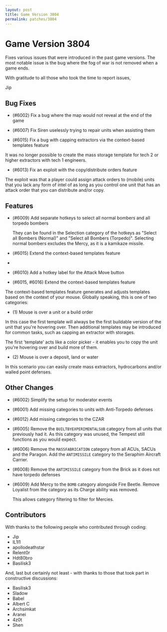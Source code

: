 ```yaml
---
layout: post
title: Game Version 3804
permalink: patches/3804
---
```


# Game Version 3804

Fixes various issues that were introduced in the past game versions. The most notable issue is the bug where the fog of war is not removed when a game ends.

With gratitude to all those who took the time to report issues,

Jip

## Bug Fixes

- (#6002) Fix a bug where the map would not reveal at the end of the game

- (#6007) Fix Siren uselessly trying to repair units when assisting them

- (#6015) Fix a bug with capping extractors via the context-based templates feature

It was no longer possible to create the mass storage template for tech 2 or higher extractors with tech 1 engineers.

- (#6013) Fix an exploit with the copy/distribute orders feature

The exploit was that a player could assign attack orders to (mobile) units that you lack any form of intel of as long as you control one unit that has an attack order that you can distribute and/or copy.

## Features

- (#6009) Add separate hotkeys to select all normal bombers and all torpedo bombers

  They can be found in the Selection category of the hotkeys as "Select all Bombers (Normal)" and "Select all Bombers (Torpedo)".
  Selecting normal bombers excludes the Mercy, as it is a kamikaze missile.

- (#6015) Extend the context-based templates feature
-
- (#6010) Add a hotkey label for the Attack Move button

- (#6015, #6016) Extend the context-based templates feature

The context-based templates feature generates and adjusts templates based on the context of your mouse. Globally speaking, this is one of two categories:

- (1) Mouse is over a unit or a build order

In this case the first template will always be the first buildable version of the unit that you're hovering over. Then additional templates may be introduced for common tasks, such as capping an extractor with storages.

The first 'template' acts like a color picker - it enables you to copy the unit you're hovering over and build more of them.

- (2) Mouse is over a deposit, land or water

In this scenario you can easily create mass extractors, hydrocarbons and/or walled point defenses.

## Other Changes

- (#6002) Simplify the setup for moderator events

- (#6001) Add missing categories to units with Anti-Torpedo defenses

- (#6012) Add missing categories to the CZAR

- (#6005) Remove the `BUILTBYEXPERIMENTALSUB` category from all units that previously had it. As this category was unused, the Tempest still functions as you would expect.

- (#6006) Remove the `MASSFABRICATION` category from all ACUs, SACUs and the Paragon. Add the `ANTIMISSILE` category to the Seraphim Aircraft Carrier.

- (#6008) Remove the `ANTIMISSILE` category from the Brick as it does not have torpedo defenses

- (#6009) Add Mercy to the `BOMB` category alongside Fire Beetle. Remove Loyalist from the category as its Charge ability was removed.

  This allows category filtering to filter for Mercies.

## Contributors

With thanks to the following people who contributed through coding:

- Jip
- lL1l1
- apollodeathstar
- Relent0r
- Hdt80bro
- Basilisk3

And, last but certainly not least - with thanks to those that took part in constructive discussions:

- Basilisk3
- Sladow
- Babel
- Albert C
- Archsimkat
- Aranei
- 4z0t
- Shen
